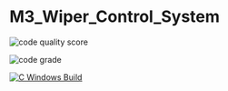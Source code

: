 # M3_Wiper_Control_System

 ![code quality score](https://api.codiga.io/project/33331/score/svg)


 ![code grade](https://api.codiga.io/project/33331/status/svg)
 
 [![C Windows Build](https://github.com/AdhyyanKul52/M3_Wiper_Control_System/actions/workflows/build.yml/badge.svg)](https://github.com/AdhyyanKul52/M3_Wiper_Control_System/actions/workflows/build.yml)
